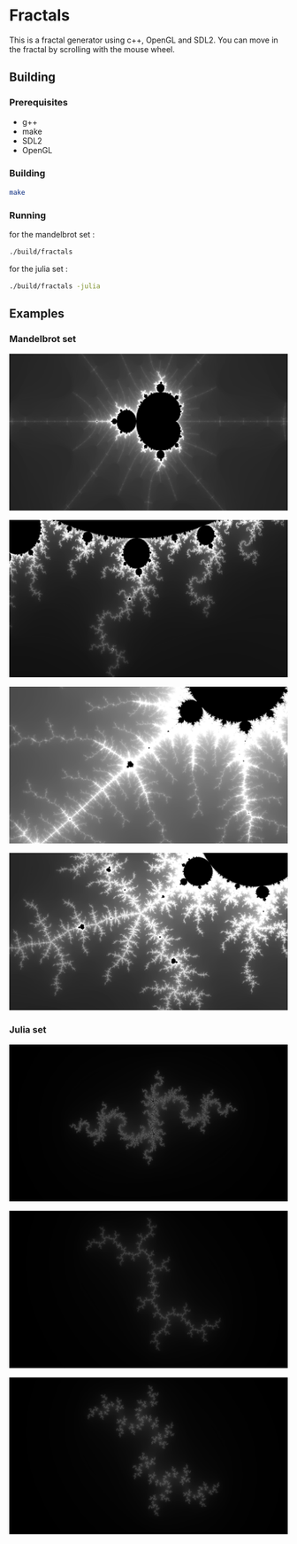 # Fractals

This is a fractal generator using c++, OpenGL and SDL2. You can move in the fractal by scrolling with the mouse wheel.

## Building

### Prerequisites

- g++
- make
- SDL2
- OpenGL



### Building

```bash
make
```

### Running

for the mandelbrot set : 
```bash 
./build/fractals 
``` 


for the julia set :
```bash
./build/fractals -julia
``` 

## Examples

### Mandelbrot set

![Mandelbrot set image 1](./examples/7.png)

![Mandelbrot set image 2](./examples/6.png)

![Mandelbrot set image 3](./examples/5.png)

![Mandelbrot set image 4](./examples/4.png)


### Julia set

![Julia set](./examples/julia2.png)

![Julia set](./examples/julia1.png)

![Julia set](./examples/julia3.png)
